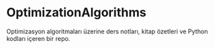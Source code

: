 # OptimizationAlgorithms
Optimizasyon algoritmaları üzerine ders notları, kitap özetleri ve Python kodları içeren bir repo.
